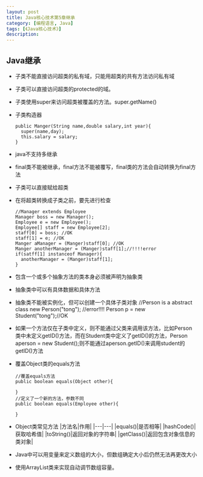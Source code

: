 ```yaml
---
layout: post
title: Java核心技术第5章继承
category: [编程语言, Java]
tags: [《Java核心技术》]
description:
---
```

## Java继承
* 子类不能直接访问超类的私有域，只能用超类的共有方法访问私有域
* 子类可以直接访问超类的protected的域。
* 子类使用super来访问超类被覆盖的方法。super.getName()
* 子类构造器

      public Manger(String name,double salary,int year){
        super(name,day);
        this.salary = salary;
      }
* java不支持多继承
* final类不能被继承，final方法不能被覆写，final类的方法会自动转换为final方法
* 子类可以直接赋给超类
* 在将超类转换成子类之前，要先进行检查

      //Manager extends Employee
      Manager boss = new Manager();
      Employee e = new Employee();
      Employee[] staff = new Employee[2];
      staff[0] = boss; //OK
      staff[1] = e; //OK
      Manger aManager = (Manger)staff[0]; //OK
      Manger anotherManager = (Manger)staff[1];//!!!!error
      if(satff[1] instanceof Manager){
        anotherManager = (Manger)staff[1];
      }

* 包含一个或多个抽象方法的类本身必须被声明为抽象类
* 抽象类中可以有具体数据和具体方法
* 抽象类不能被实例化，但可以创建一个具体子类对象
      //Person is a abstract class
      new Person("tong"); //error!!!!
      Person p = new Student("tong");//OK
* 如果一个方法仅在子类中定义，则不能通过父类来调用该方法，比如Person类中未定义getID()方法，而在Student类中定义了getID()的方法，Person aperson = new Student();则不能通过aperson.getID()来调用student的getID()方法
* 覆盖Object类的equals方法

      //覆盖equals方法
      public boolean equals(Object other){

      }
      //定义了一个新的方法，参数不同
      public boolean equals(Employee other){

      }

* Object类常见方法
|方法名|作用|
|---|---|
|equals()|是否相等|
|hashCode()|获取哈希值|
|toString()|返回对象的字符串|
|getClass()|返回包含对象信息的类对象|

* Java中可以用变量来定义数组的大小，但数组确定大小后仍然无法再更改大小
* 使用ArrayList类来实现自动调节数组容量。
